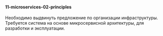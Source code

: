 #### 11-microservices-02-principles </br>
Hеобходимо выдвинуть предложение по организации инфраструктуры. Требуется система на основе микросервисной архитектуры, для разработки и эксплуатации. </br>
